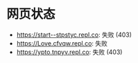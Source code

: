 # 网页状态
- https://start--stpstyc.repl.co: 失败 (403)
- https://Love.cfvqw.repl.co: 失败
- https://ypto.tnpyv.repl.co: 失败 (403)
